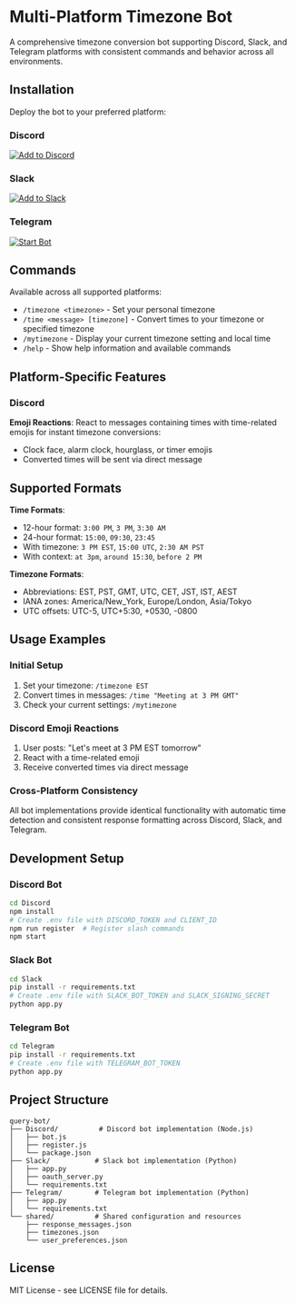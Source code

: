 # Multi-Platform Timezone Bot

A comprehensive timezone conversion bot supporting Discord, Slack, and Telegram platforms with consistent commands and behavior across all environments.

## Installation

Deploy the bot to your preferred platform:

### Discord
[![Add to Discord](https://img.shields.io/badge/Add%20to-Discord-7289DA?style=for-the-badge&logo=discord&logoColor=white)](https://discord.com/oauth2/authorize?client_id=1392192666053251143&permissions=8&integration_type=0&scope=bot+applications.commands)

### Slack  
[![Add to Slack](https://img.shields.io/badge/Add%20to-Slack-4A154B?style=for-the-badge&logo=slack&logoColor=white)](https://slack.com/oauth/v2/authorize?client_id=9180592732466.9175325235619&scope=channels:read,chat:write,app_mentions:read,channels:history,groups:history,im:history,commands&user_scope=)

### Telegram
[![Start Bot](https://img.shields.io/badge/Start-Bot-26A5E4?style=for-the-badge&logo=telegram&logoColor=white)](https://t.me/TimeZone123Bot)

## Commands

Available across all supported platforms:

- `/timezone <timezone>` - Set your personal timezone
- `/time <message> [timezone]` - Convert times to your timezone or specified timezone
- `/mytimezone` - Display your current timezone setting and local time
- `/help` - Show help information and available commands

## Platform-Specific Features

### Discord
**Emoji Reactions**: React to messages containing times with time-related emojis for instant timezone conversions:
- Clock face, alarm clock, hourglass, or timer emojis
- Converted times will be sent via direct message

## Supported Formats

**Time Formats**:
- 12-hour format: `3:00 PM`, `3 PM`, `3:30 AM`
- 24-hour format: `15:00`, `09:30`, `23:45`
- With timezone: `3 PM EST`, `15:00 UTC`, `2:30 AM PST`
- With context: `at 3pm`, `around 15:30`, `before 2 PM`

**Timezone Formats**:
- Abbreviations: EST, PST, GMT, UTC, CET, JST, IST, AEST
- IANA zones: America/New_York, Europe/London, Asia/Tokyo
- UTC offsets: UTC-5, UTC+5:30, +0530, -0800

## Usage Examples

### Initial Setup
1. Set your timezone: `/timezone EST`
2. Convert times in messages: `/time "Meeting at 3 PM GMT"`
3. Check your current settings: `/mytimezone`

### Discord Emoji Reactions
1. User posts: "Let's meet at 3 PM EST tomorrow"
2. React with a time-related emoji
3. Receive converted times via direct message

### Cross-Platform Consistency
All bot implementations provide identical functionality with automatic time detection and consistent response formatting across Discord, Slack, and Telegram.

## Development Setup

### Discord Bot
```bash
cd Discord
npm install
# Create .env file with DISCORD_TOKEN and CLIENT_ID
npm run register  # Register slash commands
npm start
```

### Slack Bot  
```bash
cd Slack
pip install -r requirements.txt
# Create .env file with SLACK_BOT_TOKEN and SLACK_SIGNING_SECRET
python app.py
```

### Telegram Bot
```bash
cd Telegram  
pip install -r requirements.txt
# Create .env file with TELEGRAM_BOT_TOKEN
python app.py
```

## Project Structure

```
query-bot/
├── Discord/          # Discord bot implementation (Node.js)
│   ├── bot.js
│   ├── register.js
│   └── package.json
├── Slack/           # Slack bot implementation (Python)
│   ├── app.py
│   ├── oauth_server.py
│   └── requirements.txt
├── Telegram/        # Telegram bot implementation (Python)
│   ├── app.py
│   └── requirements.txt
└── shared/          # Shared configuration and resources
    ├── response_messages.json
    ├── timezones.json
    └── user_preferences.json
```

## License

MIT License - see LICENSE file for details.
